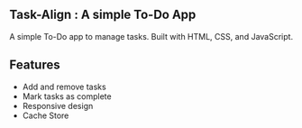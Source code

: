 ## Task-Align : A simple To-Do App

A simple To-Do app to manage tasks. Built with HTML, CSS, and JavaScript.

## Features

- Add and remove tasks
- Mark tasks as complete
- Responsive design
- Cache Store
 
 
